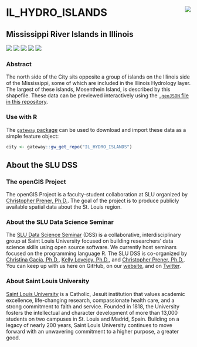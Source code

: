 # IL_HYDRO_ISLANDS <img src="https://slu-dss.github.io/img/gisLogoSm.png" align="right" />
## Mississippi River Islands in Illinois

[![](https://img.shields.io/badge/extent-Madison%20County,%20IL-red.svg)](https://github.com/slu-openGIS/IL_HYDRO_Islands/)
[![](https://img.shields.io/badge/category-physical%20geography-orange.svg)](https://github.com/slu-openGIS/IL_HYDRO_Islands/)
[![](https://img.shields.io/github/release/slu-openGIS/IL_HYDRO_Islands.svg?label=version)](https://github.com/slu-openGIS/IL_HYDRO_Islands/releases)
[![](https://img.shields.io/github/last-commit/slu-openGIS/IL_HYDRO_Islands.svg)](https://github.com/slu-openGIS/IL_HYDRO_Islands/commits/master)
[![](https://img.shields.io/github/repo-size/slu-openGIS/IL_HYDRO_Islands.svg)](https://github.com/slu-openGIS/IL_HYDRO_Islands/)

### Abstract
The north side of the City sits opposite a group of islands on the Illinois side of the Mississippi, some of which are included in the Illinois Hydrology layer. The largest of these islands, Mosenthein Island, is described by this shapefile. These data can be previewed interactively using the [`.geoJSON` file in this repository](https://github.com/slu-openGIS/IL_HYDRO_Islands/blob/master/geoJSON/IL_HYDRO_Islands.geoJSON).

### Use with R
The [`gateway` package](https://github.com/slu-openGIS/gateway) can be used to download and import these data as a simple feature object:

```r
city <- gateway::gw_get_repo("IL_HYDRO_ISLANDS")
```

## About the SLU DSS
### The openGIS Project
The openGIS Project is a faculty-student collaboration at SLU organized by [Christopher Prener, Ph.D.](mailto:chris.prener@slu.edu}). The goal of the project is to produce publicly available spatial data about the St. Louis region.

### About the SLU Data Science Seminar
The [SLU Data Science Seminar](https://slu-dss.githb.io) (DSS) is a collaborative, interdisciplinary group at Saint Louis University focused on building researchers’ data science skills using open source software. We currently host seminars focused on the programming language R. The SLU DSS is co-organized by [Christina Gacia, Ph.D.](mailto:christina.garcia@slu.edu), [Kelly Lovejoy, Ph.D.](mailto:kelly.lovejoy@slu.edu@slu.edu), and [Christopher Prener, Ph.D.](mailto:chris.prener@slu.edu}). You can keep up with us here on GitHub, on our [website](https://slu-dss.githb.io), and on [Twitter](https://twitter.com/SLUDSS).

### About Saint Louis University
[Saint Louis University](http://wwww.slu.edu) is a Catholic, Jesuit institution that values academic excellence, life-changing research, compassionate health care, and a strong commitment to faith and service. Founded in 1818, the University fosters the intellectual and character development of more than 13,000 students on two campuses in St. Louis and Madrid, Spain. Building on a legacy of nearly 200 years, Saint Louis University continues to move forward with an unwavering commitment to a higher purpose, a greater good.
